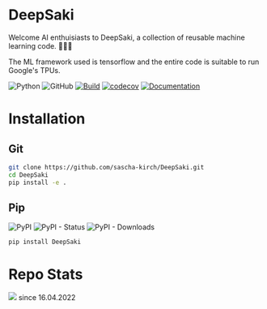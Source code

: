 # DeepSaki
Welcome AI enthuisiasts to DeepSaki, a collection of reusable machine learning code. :muscle::robot::metal:

The ML framework used is tensorflow and the entire code is suitable to run Google's TPUs.

![Python](https://img.shields.io/badge/python-3.11+-blue)
![GitHub](https://img.shields.io/github/license/sascha-kirch/deepsaki)
[![Build](https://github.com/sascha-kirch/DeepSaki/actions/workflows/test.yml/badge.svg?branch=main)](https://github.com/sascha-kirch/DeepSaki/actions/workflows/test.yml)
[![codecov](https://codecov.io/gh/DeepSaki/branch/main/graph/badge.svg)](https://codecov.io/gh/DeepSaki)
[![Documentation](https://img.shields.io/badge/ref-Documentation-blue)](https://sascha-kirch.github.io/DeepSaki/latest/)


# Installation

## Git
```bash
git clone https://github.com/sascha-kirch/DeepSaki.git
cd DeepSaki
pip install -e .
```

## Pip
![PyPI](https://img.shields.io/pypi/v/deepsaki)
![PyPI - Status](https://img.shields.io/pypi/status/deepsaki)
![PyPI - Downloads](https://img.shields.io/pypi/dm/deepsaki?label=downloads%20pip)
```
pip install DeepSaki
```

# Repo Stats
![](https://komarev.com/ghpvc/?username=saschakirchdeepsaki&color=yellow) since 16.04.2022
